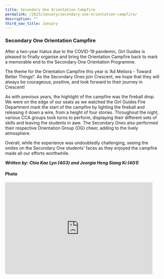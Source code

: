 ```yaml
---
title: Secondary One Orientation Campfire
permalink: /2023/January/secondary-one-orientation-campfire/
description: ""
third_nav_title: January
---
```

### **Secondary One Orientation Campfire** ###

After a two-year hiatus due to the COVID-19 pandemic, Girl Guides is pleased to finally organise and bring the Orientation Campfire back to mark a memorable end to the Secondary One Orientation Programme.

The theme for the Orientation Campfire this year is ‘Ad Meliora - Toward Better Things!’. As the Secondary Ones join Crescent, we hope that they will always be courageous, positive, and look forward to their journey in Crescent!

As with previous years, the highlight of the campfire was the fireball drop. We were on the edge of our seats as we watched the Girl Guides Fire Department mark the start of the campfire by lighting the fireball and releasing it down a wire, from a height of four stories. Throughout the night, various CCA groups took turns to perform, displaying their different sets of skills and leaving the students in awe. The Secondary Ones also performed their respective Orientation Group (OG) cheer, adding to the lively atmosphere.

Overall, while the experience was undoubtedly challenging, seeing the smiles on the Secondary One students' faces as they enjoyed the campfire made all our efforts worthwhile.

***Written by: Chia Kae Lyn (4G3) and Jeorgia Heng Siang Ki (4G1)***



#### Photo ####

<iframe src="https://docs.google.com/presentation/d/e/2PACX-1vTnq7RY_Nlxwbibgv7XUiGagT5PEZJWXaed8sOV0LCsr2CFAetYj_oV-5m48QSV-tln84Zqz7PQPSmM/embed?start=true&loop=true&delayms=3000" frameborder="0" width="480" height="299" allowfullscreen="true"></iframe>